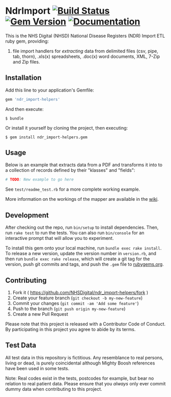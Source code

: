 # NdrImport [![Build Status](https://github.com/NHSDigital/ndr_import-helpers/workflows/Test/badge.svg)](https://github.com/NHSDigital/ndr_import-helpers/actions?query=workflow%3Atest) [![Gem Version](https://badge.fury.io/rb/ndr_import-helpers.svg)](https://rubygems.org/gems/ndr_import-helpers) [![Documentation](https://img.shields.io/badge/ndr_import-docs-blue.svg)](https://www.rubydoc.info/gems/ndr_import-helpers)
This is the NHS Digital (NHSD) National Disease Registers (NDR) Import ETL ruby gem, providing:

1. file import handlers for *extracting* data from delimited files (csv, pipe, tab, thorn), .xls(x) spreadsheets, .doc(x) word documents, XML, 7-Zip and Zip files.

## Installation

Add this line to your application's Gemfile:

```ruby
gem 'ndr_import-helpers'
```

And then execute:

    $ bundle

Or install it yourself by cloning the project, then executing:

    $ gem install ndr_import-helpers.gem

## Usage

Below is an example that extracts data from a PDF and transforms it into to a collection of records defined by their "klasses" and "fields":

```ruby
# TODO: New example to go here
```

See `test/readme_test.rb` for a more complete working example.

More information on the workings of the mapper are available in the [wiki](https://github.com/NHSDigital/ndr_import-helpers/wiki).

## Development

After checking out the repo, run `bin/setup` to install dependencies. Then, run `rake test` to run the tests. You can also run `bin/console` for an interactive prompt that will allow you to experiment.

To install this gem onto your local machine, run `bundle exec rake install`. To release a new version, update the version number in `version.rb`, and then run `bundle exec rake release`, which will create a git tag for the version, push git commits and tags, and push the `.gem` file to [rubygems.org](https://rubygems.org).

## Contributing

1. Fork it ( https://github.com/NHSDigital/ndr_import-helpers/fork )
2. Create your feature branch (`git checkout -b my-new-feature`)
3. Commit your changes (`git commit -am 'Add some feature'`)
4. Push to the branch (`git push origin my-new-feature`)
5. Create a new Pull Request

Please note that this project is released with a Contributor Code of Conduct. By participating in this project you agree to abide by its terms.

## Test Data

All test data in this repository is fictitious. Any resemblance to real persons, living or dead, is purely coincidental although Mighty Boosh references have been used in some tests.

Note: Real codes exist in the tests, postcodes for example, but bear no relation to real patient data. Please ensure that you *always* only ever commit dummy data when contributing to this project.
